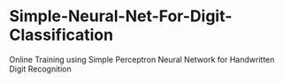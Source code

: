 # Simple-Neural-Net-For-Digit-Classification
Online Training using Simple Perceptron Neural Network for Handwritten Digit Recognition
